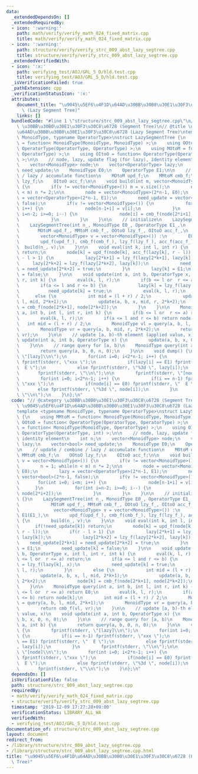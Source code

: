 ```yaml
---
data:
  _extendedDependsOn: []
  _extendedRequiredBy:
  - icon: ':warning:'
    path: math/verify/verify_math_024_fixed_matrix.cpp
    title: math/verify/verify_math_024_fixed_matrix.cpp
  - icon: ':warning:'
    path: structure/verify/verify_strc_009_abst_lazy_segtree.cpp
    title: structure/verify/verify_strc_009_abst_lazy_segtree.cpp
  _extendedVerifiedWith:
  - icon: ':x:'
    path: verifying_test/AOJ/GRL_5_D/hld.test.cpp
    title: verifying_test/AOJ/GRL_5_D/hld.test.cpp
  _isVerificationFailed: true
  _pathExtension: cpp
  _verificationStatusIcon: ':x:'
  attributes:
    document_title: "\u9045\u5EF6\u4F1D\u64AD\u30BB\u30B0\u30E1\u30F3\u30C8\u6728\
      \ (Lazy Segment Tree)"
    links: []
  bundledCode: "#line 1 \"structure/strc_009_abst_lazy_segtree.cpp\"\n// @category\
    \ \u30BB\u30B0\u30E1\u30F3\u30C8\u6728 (Segment Tree)\n// @title \u9045\u5EF6\u4F1D\
    \u64AD\u30BB\u30B0\u30E1\u30F3\u30C8\u6728 (Lazy Segment Tree)\ntemplate <typename\
    \ MonoidType, typename OperatorType>\nstruct LazySegmentTree {\n    using MMtoM\
    \ = function< MonoidType(MonoidType, MonoidType) >;\n    using OOtoO = function<\
    \ OperatorType(OperatorType, OperatorType) >;\n    using MOtoM = function< MonoidType(MonoidType,\
    \ OperatorType) >;\n    using OItoO = function< OperatorType(OperatorType, int)\
    \ >;\n\n    // node, lazy, update flag (for lazy), identity element\n    int n;\n\
    \    vector<MonoidType> node;\n    vector<OperatorType> lazy;\n    vector<bool>\
    \ need_update;\n    MonoidType E0;\n    OperatorType E1;\n\n    // update / combine\
    \ / lazy / accumulate function\n    MOtoM upd_f;\n    MMtoM cmb_f;\n    OOtoO\
    \ lzy_f;\n    OItoO acc_f;\n\n    void build(int m, vector<MonoidType> v = vector<MonoidType>())\
    \ {\n        if(v != vector<MonoidType>()) m = v.size();\n        n = 1; while(n\
    \ < m) n *= 2;\n\n        node = vector<MonoidType>(2*n-1, E0);\n        lazy\
    \ = vector<OperatorType>(2*n-1, E1);\n        need_update = vector<bool>(2*n-1,\
    \ false);\n        if(v != vector<MonoidType>()) {\n            for(int i=0; i<m;\
    \ i++) {\n                node[n-1+i] = v[i];\n            }\n            for(int\
    \ i=n-2; i>=0; i--) {\n                node[i] = cmb_f(node[2*i+1], node[2*i+2]);\n\
    \            }\n        }\n    }\n\n    // initialize\n    LazySegmentTree() {}\n\
    \    LazySegmentTree(int n_, MonoidType E0_, OperatorType E1_,\n             \
    \       MOtoM upd_f_, MMtoM cmb_f_, OOtoO lzy_f_, OItoO acc_f_,\n            \
    \        vector<MonoidType> v = vector<MonoidType>()) :\n        E0(E0_), E1(E1_),\n\
    \        upd_f(upd_f_), cmb_f(cmb_f_), lzy_f(lzy_f_), acc_f(acc_f_) {\n      \
    \  build(n_, v);\n    }\n\n    void eval(int k, int l, int r) {\n        if(!need_update[k])\
    \ return;\n        node[k] = upd_f(node[k], acc_f(lazy[k], r - l));\n        if(r\
    \ - l > 1) {\n            lazy[2*k+1] = lzy_f(lazy[2*k+1], lazy[k]);\n       \
    \     lazy[2*k+2] = lzy_f(lazy[2*k+2], lazy[k]);\n            need_update[2*k+1]\
    \ = need_update[2*k+2] = true;\n        }\n        lazy[k] = E1;\n        need_update[k]\
    \ = false;\n    }\n\n    void update(int a, int b, OperatorType x, int l, int\
    \ r, int k) {\n        eval(k, l, r);\n        if(b <= l or  r <= a) return;\n\
    \        if(a <= l and r <= b) {\n            lazy[k] = lzy_f(lazy[k], x);\n \
    \           need_update[k] = true;\n            eval(k, l, r);\n        }\n  \
    \      else {\n            int mid = (l + r) / 2;\n            update(a, b, x,\
    \ l, mid, 2*k+1);\n            update(a, b, x, mid, r, 2*k+2);\n            node[k]\
    \ = cmb_f(node[2*k+1], node[2*k+2]);\n        }\n    }\n\n    MonoidType query(int\
    \ a, int b, int l, int r, int k) {\n        if(b <= l or  r <= a) return E0;\n\
    \        eval(k, l, r);\n        if(a <= l and r <= b) return node[k];\n     \
    \   int mid = (l + r) / 2;\n        MonoidType vl = query(a, b, l, mid, 2*k+1);\n\
    \        MonoidType vr = query(a, b, mid, r, 2*k+2);\n        return cmb_f(vl,\
    \ vr);\n    }\n\n    // update [a, b)-th element (applied value, x)\n    void\
    \ update(int a, int b, OperatorType x) {\n        update(a, b, x, 0, n, 0);\n\
    \    }\n\n    // range query for [a, b)\n    MonoidType query(int a, int b) {\n\
    \        return query(a, b, 0, n, 0);\n    }\n\n    void dump() {\n        fprintf(stderr,\
    \ \"[lazy]\\n\");\n        for(int i=0; i<2*n-1; i++) {\n            if(i == n-1)\
    \ fprintf(stderr, \"xxx \");\n            if(lazy[i] == E1) fprintf(stderr, \"\
    \  E \");\n            else fprintf(stderr, \"%3d \", lazy[i]);\n        }\n \
    \       fprintf(stderr, \"\\n\");\n\n        fprintf(stderr, \"[node]\\n\");\n\
    \        for(int i=0; i<2*n-1; i++) {\n            if(i == n-1) fprintf(stderr,\
    \ \"xxx \");\n            if(node[i] == E0) fprintf(stderr, \"  E \");\n     \
    \       else fprintf(stderr, \"%3d \", node[i]);\n        }\n        fprintf(stderr,\
    \ \"\\n\");\n    }\n};\n"
  code: "// @category \u30BB\u30B0\u30E1\u30F3\u30C8\u6728 (Segment Tree)\n// @title\
    \ \u9045\u5EF6\u4F1D\u64AD\u30BB\u30B0\u30E1\u30F3\u30C8\u6728 (Lazy Segment Tree)\n\
    template <typename MonoidType, typename OperatorType>\nstruct LazySegmentTree\
    \ {\n    using MMtoM = function< MonoidType(MonoidType, MonoidType) >;\n    using\
    \ OOtoO = function< OperatorType(OperatorType, OperatorType) >;\n    using MOtoM\
    \ = function< MonoidType(MonoidType, OperatorType) >;\n    using OItoO = function<\
    \ OperatorType(OperatorType, int) >;\n\n    // node, lazy, update flag (for lazy),\
    \ identity element\n    int n;\n    vector<MonoidType> node;\n    vector<OperatorType>\
    \ lazy;\n    vector<bool> need_update;\n    MonoidType E0;\n    OperatorType E1;\n\
    \n    // update / combine / lazy / accumulate function\n    MOtoM upd_f;\n   \
    \ MMtoM cmb_f;\n    OOtoO lzy_f;\n    OItoO acc_f;\n\n    void build(int m, vector<MonoidType>\
    \ v = vector<MonoidType>()) {\n        if(v != vector<MonoidType>()) m = v.size();\n\
    \        n = 1; while(n < m) n *= 2;\n\n        node = vector<MonoidType>(2*n-1,\
    \ E0);\n        lazy = vector<OperatorType>(2*n-1, E1);\n        need_update =\
    \ vector<bool>(2*n-1, false);\n        if(v != vector<MonoidType>()) {\n     \
    \       for(int i=0; i<m; i++) {\n                node[n-1+i] = v[i];\n      \
    \      }\n            for(int i=n-2; i>=0; i--) {\n                node[i] = cmb_f(node[2*i+1],\
    \ node[2*i+2]);\n            }\n        }\n    }\n\n    // initialize\n    LazySegmentTree()\
    \ {}\n    LazySegmentTree(int n_, MonoidType E0_, OperatorType E1_,\n        \
    \            MOtoM upd_f_, MMtoM cmb_f_, OOtoO lzy_f_, OItoO acc_f_,\n       \
    \             vector<MonoidType> v = vector<MonoidType>()) :\n        E0(E0_),\
    \ E1(E1_),\n        upd_f(upd_f_), cmb_f(cmb_f_), lzy_f(lzy_f_), acc_f(acc_f_)\
    \ {\n        build(n_, v);\n    }\n\n    void eval(int k, int l, int r) {\n  \
    \      if(!need_update[k]) return;\n        node[k] = upd_f(node[k], acc_f(lazy[k],\
    \ r - l));\n        if(r - l > 1) {\n            lazy[2*k+1] = lzy_f(lazy[2*k+1],\
    \ lazy[k]);\n            lazy[2*k+2] = lzy_f(lazy[2*k+2], lazy[k]);\n        \
    \    need_update[2*k+1] = need_update[2*k+2] = true;\n        }\n        lazy[k]\
    \ = E1;\n        need_update[k] = false;\n    }\n\n    void update(int a, int\
    \ b, OperatorType x, int l, int r, int k) {\n        eval(k, l, r);\n        if(b\
    \ <= l or  r <= a) return;\n        if(a <= l and r <= b) {\n            lazy[k]\
    \ = lzy_f(lazy[k], x);\n            need_update[k] = true;\n            eval(k,\
    \ l, r);\n        }\n        else {\n            int mid = (l + r) / 2;\n    \
    \        update(a, b, x, l, mid, 2*k+1);\n            update(a, b, x, mid, r,\
    \ 2*k+2);\n            node[k] = cmb_f(node[2*k+1], node[2*k+2]);\n        }\n\
    \    }\n\n    MonoidType query(int a, int b, int l, int r, int k) {\n        if(b\
    \ <= l or  r <= a) return E0;\n        eval(k, l, r);\n        if(a <= l and r\
    \ <= b) return node[k];\n        int mid = (l + r) / 2;\n        MonoidType vl\
    \ = query(a, b, l, mid, 2*k+1);\n        MonoidType vr = query(a, b, mid, r, 2*k+2);\n\
    \        return cmb_f(vl, vr);\n    }\n\n    // update [a, b)-th element (applied\
    \ value, x)\n    void update(int a, int b, OperatorType x) {\n        update(a,\
    \ b, x, 0, n, 0);\n    }\n\n    // range query for [a, b)\n    MonoidType query(int\
    \ a, int b) {\n        return query(a, b, 0, n, 0);\n    }\n\n    void dump()\
    \ {\n        fprintf(stderr, \"[lazy]\\n\");\n        for(int i=0; i<2*n-1; i++)\
    \ {\n            if(i == n-1) fprintf(stderr, \"xxx \");\n            if(lazy[i]\
    \ == E1) fprintf(stderr, \"  E \");\n            else fprintf(stderr, \"%3d \"\
    , lazy[i]);\n        }\n        fprintf(stderr, \"\\n\");\n\n        fprintf(stderr,\
    \ \"[node]\\n\");\n        for(int i=0; i<2*n-1; i++) {\n            if(i == n-1)\
    \ fprintf(stderr, \"xxx \");\n            if(node[i] == E0) fprintf(stderr, \"\
    \  E \");\n            else fprintf(stderr, \"%3d \", node[i]);\n        }\n \
    \       fprintf(stderr, \"\\n\");\n    }\n};\n"
  dependsOn: []
  isVerificationFile: false
  path: structure/strc_009_abst_lazy_segtree.cpp
  requiredBy:
  - math/verify/verify_math_024_fixed_matrix.cpp
  - structure/verify/verify_strc_009_abst_lazy_segtree.cpp
  timestamp: '2019-12-09 17:27:28+09:00'
  verificationStatus: LIBRARY_ALL_WA
  verifiedWith:
  - verifying_test/AOJ/GRL_5_D/hld.test.cpp
documentation_of: structure/strc_009_abst_lazy_segtree.cpp
layout: document
redirect_from:
- /library/structure/strc_009_abst_lazy_segtree.cpp
- /library/structure/strc_009_abst_lazy_segtree.cpp.html
title: "\u9045\u5EF6\u4F1D\u64AD\u30BB\u30B0\u30E1\u30F3\u30C8\u6728 (Lazy Segment\
  \ Tree)"
---
```

